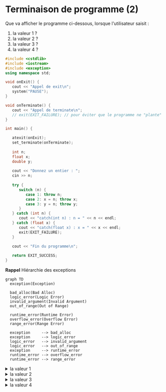# Terminaison de programme (2)

Que va afficher le programme ci-dessous, lorsque l'utilisateur saisit :

1. la valeur 1 ?
2. la valeur 2 ?
3. la valeur 3 ?
4. la valeur 4 ?
   
~~~cpp
#include <cstdlib>
#include <iostream>
#include <exception>
using namespace std;

void onExit() {
   cout << "Appel de exit\n";
   system("PAUSE");
}

void onTerminate() {
   cout << "Appel de terminate\n";
   // exit(EXIT_FAILURE); // pour éviter que le programme ne "plante"
}

int main() {

   atexit(onExit);
   set_terminate(onTerminate);
   
   int n;
   float x;
   double y;
     
   cout << "Donnez un entier : ";
   cin >> n;
   
   try {
      switch (n) {
         case 1: throw n;
         case 2: x = n; throw x;
         case 3: y = n; throw y; 
      }
   } catch (int n) {
      cout << "catch(int n) : n = " << n << endl;   
   } catch (float x) {
      cout << "catch(float x) : x = " << x << endl;
      exit(EXIT_FAILURE);   
   }

   cout << "Fin du programme\n";
   
   return EXIT_SUCCESS;
}
~~~

**Rappel** Hiérarchie des exceptions

~~~mermaid
graph TD
  exception(Exception)
  
  bad_alloc(Bad Alloc)
  logic_error(Logic Error)
  invalid_argument(Invalid Argument)
  out_of_range(Out of Range)

  runtime_error(Runtime Error)
  overflow_error(Overflow Error)
  range_error(Range Error)

  exception     --> bad_alloc
  exception     --> logic_error
  logic_error   --> invalid_argument
  logic_error   --> out_of_range
  exception     --> runtime_error
  runtime_error --> overflow_error
  runtime_error --> range_error
~~~

<details>
<summary>la valeur 1</summary>

~~~text
Donnez un entier : 1
catch(int n) : n = 1
Fin du programme
Appel de exit
Appuyez sur une touche pour continuer...
~~~

</details>

<details>
<summary>la valeur 2</summary>

~~~text
Donnez un entier : 2
catch(float x) : x = 2
Appel de exit
Appuyez sur une touche pour continuer...
~~~

</details>

<details>
<summary>la valeur 3</summary>

~~~text
Donnez un entier : 3
Appel de terminate
~~~

</details>

<details>
<summary>la valeur 4</summary>

~~~text
Donnez un entier : 4
Fin du programme
Appel de exit
Appuyez sur une touche pour continuer...
~~~

</details>
